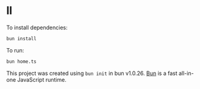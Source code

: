 # ll

To install dependencies:

```bash
bun install
```

To run:

```bash
bun home.ts
```

This project was created using `bun init` in bun v1.0.26. [Bun](https://bun.sh) is a fast all-in-one JavaScript runtime.
